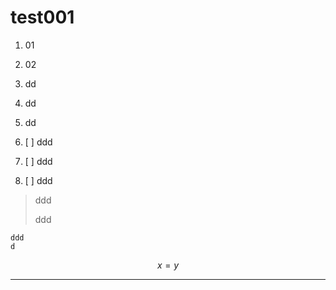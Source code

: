 # test001

1. 01
2. 02

3. dd

4. dd

5. dd

6. [ ] ddd

7. [ ] ddd

8. [ ] ddd

> ddd
>
> ddd

```
ddd
d
```

$$x = y$$

---

[^2]: Enter footnote here.

[^1]: Enter footnote here.

